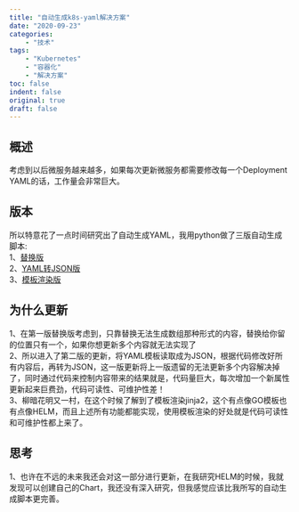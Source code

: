 ```yaml
---
title: "自动生成k8s-yaml解决方案"
date: "2020-09-23"
categories:
    - "技术"
tags:
    - "Kubernetes"
    - "容器化"
    - "解决方案"
toc: false
indent: false
original: true
draft: false
---
```


## 概述

考虑到以后微服务越来越多，如果每次更新微服务都需要修改每一个Deployment YAML的话，工作量会非常巨大。

## 版本

所以特意花了一点时间研究出了自动生成YAML，我用python做了三版自动生成脚本:  
1、[替换版](https://github.com/miaocunfa/OpsNotes/blob/master/python/Auto-Create-K8S-YAML/replace/auto_create_deploy_yaml.py)  
2、[YAML转JSON版](https://github.com/miaocunfa/OpsNotes/blob/master/Kubernetes-stack/Application/templating-kubernetes-yaml.py)  
3、[模板渲染版](https://github.com/miaocunfa/OpsNotes/blob/master/Kubernetes-stack/Application/templating-k8s-with-jinja2.py)  

## 为什么更新

1、在第一版替换版考虑到，只靠替换无法生成数组那种形式的内容，替换给你留的位置只有一个，如果你想更新多个内容就无法实现了  
2、所以进入了第二版的更新，将YAML模板读取成为JSON，根据代码修改好所有内容后，再转为JSON，这一版更新将上一版遗留的无法更新多个内容解决掉了，同时通过代码来控制内容带来的结果就是，代码量巨大，每次增加一个新属性更新起来巨费劲，代码可读性、可维护性差！  
3、柳暗花明又一村，在这个时候了解到了模板渲染jinja2，这个有点像GO模板也有点像HELM，而且上述所有功能都能实现，使用模板渲染的好处就是代码可读性和可维护性都上来了。

## 思考

1、也许在不远的未来我还会对这一部分进行更新，在我研究HELM的时候，我就发现可以创建自己的Chart，我还没有深入研究，但我感觉应该比我所写的自动生成脚本更完善。  
